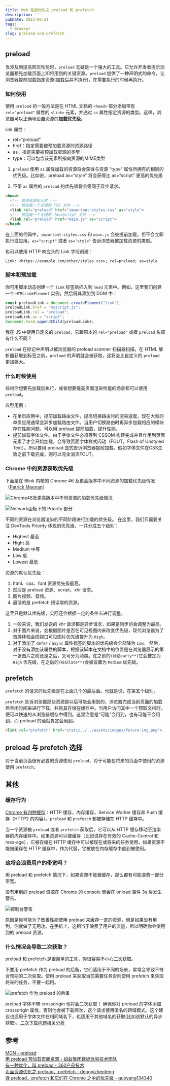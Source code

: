 ```yaml
---
title: Web 性能优化之 preload 和 prefetch
description: ''
pubDate: 2023-06-21
tags:
  - Browser
slug: preload-and-prefetch
---
```


## preload

当涉及到提高网页性能时，`preload` 无疑是一个强大的工具。它允许开发者提示浏览器预先加载页面上即将用到的关键资源。`preload` 提供了一种声明式的命令，让浏览器提前加载指定资源(加载后并不执行)，在需要执行的时候再执行。

### 如何使用

使用 `preload` 的一般方法是在 HTML 文档的 `<head>` 部分添加带有 `rel="preload"` 属性的 `<link>` 元素，并通过 `as` 属性指定资源的类型。这样，浏览器可以正确地设置资源的**加载优先级**。

link 属性：

- rel=“preload”
- href：指定需要被预加载资源的资源路径
- as：指定需要被预加载资源的类型
- type：可以包含该元素所指向资源的MIME类型

1. `preload` 使用 `as` 属性加载的资源将会获得与资源 “type” 属性所拥有的相同的优先级。比如说，preload as=“style” 将会获得比 as=“script” 更高的优先级

2. 不带 `as` 属性的 `preload` 的优先级将会等同于异步请求。

```html
<head>
  <!-- 其他资源和元素 -->
  <!-- 预加载一个关键的 CSS 文件 -->
  <link rel="preload" href="important-styles.css" as="style">
  <!-- 预加载一个关键的 JavaScript 文件 -->
  <link rel="preload" href="main.js" as="script">
</head>
```
在上面的代码中，`important-styles.css` 和 `main.js` 会被提前加载，但不会立即执行或应用。`as="script"` 或者 `as="style"` 告诉浏览器被加载资源的类型。

也可以使用 HTTP 响应头的 Link 字段创建：

```http
Link: <https://example.com/other/styles.css>; rel=preload; as=style
```

### 脚本和预加载

你可用脚本动态创建一个 `link` 标签后插入到 `head` 元素中。例如，这里我们创建一个 `HTMLLinkElement` 实例，然后将其添加到 DOM 中：

```js
const preloadLink = document.createElement("link");
preloadLink.href = "myscript.js";
preloadLink.rel = "preload";
preloadLink.as = "script";
document.head.appendChild(preloadLink);
```

我在 JS 中使用自定义的 `preload`，它跟原本的 `rel="preload"` 或者 `preload` 头部有什么不同？

`preload` 在标记中声明以被浏览器的 preload scanner 扫描器扫描，在 HTML 解析器获取到标签之前，`preload` 的声明就会被获取，这将会比自定义的 `preload` 更加强大。

### 什么时候使用

任何你想要先加载后执行，或者想要提高页面渲染性能的场景都可以使用 `preload`。

典型用例：
- 在单页应用中，提前加载路由文件，提高切换路由时的渲染速度。现在大型的单页应用通常会异步加载路由文件。当用户切换路由时再异步加载相应的模块存在性能问题。可以用 preload 提前加载，提升性能。 
- 提前加载字体文件。由于字体文件必须等到 CSSOM 构建完成并且作用到页面元素了才会开始加载，会导致页面字体样式闪动（FOUT，Flash of Unstyled Text）。所以要用 preload 显式告诉浏览器提前加载。假如字体文件在CSS生效之前下载完成，则可以完全消灭FOUT。

### Chrome 中的资源获取优先级

下面是在 Blink 内核的 Chrome 46 及更高版本中不同资源的加载优先级情况（[Patrick Meenan](https://docs.google.com/document/d/1bCDuq9H1ih9iNjgzyAL0gpwNFiEP4TZS-YLRp_RuMlc/edit#)）

![Chrome46及更高版本中不同资源的加载优先级情况](../../assets/images/Chrome46及更高版本中不同资源的加载优先级情况.webp)

![Network面板下的 Priority 部分](../../assets/images/Network面板下的Priority部分.png)

不同的资源在浏览器渲染的不同阶段进行加载的优先级。 在这里，我们只需要关注 DevTools Priority 体现的优先级，一共分成五个级别：

- Highest 最高
- Hight 高
- Medium 中等
- Low 低
- Lowest 最低

资源的默认优先级：
1. html、css、font 资源优先级最高。
2. 然后是 preload 资源、script、xhr 请求。
3. 图片视频、音频。
4. 最低的是 prefetch 预读取的资源。

这里只是默认优先级，实际还会根据一定的条件去进行调整。

1. 一般来说，我们发送的 xhr 请求都是异步请求，如果是同步的会调整为最高。
2. 对于图片来说，会根据图片是否在可见视图内来改变优先级，现代浏览器为了首屏体验会把视口可见图片优先级提升为 `High`。
3. 对于添加了 `defer` / `async` 属性标签的脚本的优先级会全部降为 `Low`。 然后，对于没有添加该属性的脚本，根据该脚本在文档中的位置是在浏览器展示的第一张图片之前还是之后，又可分为两类。在之前的`(标记early**)`它会被定为 `High` 优先级，在之后的`(标记late**)`会被设置为 `Medium` 优先级。


## prefetch

`prefetch` 的请求的优先级是在上面几个的最后面。也就是说，在第五个级别。

`prefetch` 告诉浏览器那些资源是以后可能会用到的，浏览器完成当前页面的加载后空闲时间来进行下载，并将其存储在缓存中。当用户访问其中一个预取文档时，便可以快速的从浏览器缓存中得到。这里注意是“可能”会用到，也有可能不会用到，而 preload 的话就肯定会用到。

```html
<link rel="prefetch" href="static../../assets/images/future-img.png">
```

## preload 与 prefetch 选择

对于当前页面很有必要的资源使用 `preload`，对于可能在将来的页面中使用的资源使用 `prefetch`。

## 其他

### 缓存行为

[Chrome 有四种缓存](https://calendar.perfplanet.com/2016/a-tale-of-four-caches/)：HTTP 缓存，内存缓存，Service Worker 缓存和 Push 缓存（HTTP2 的内容）。`preload` 和 `prefetch` 都被存储在 HTTP 缓存中。

当一个资源被 `preload` 或者 `prefetch` 获取后，它可以从 HTTP 缓存移动至渲染器的内存缓存中。如果资源可以被缓存（比如说存在有效的 Cache-Control 和 max-age），它被存储在 HTTP 缓存中可以被现在或将来的任务使用，如果资源不能被缓存在 HTTP 缓存中，作为代替，它被放在内存缓存中直到被使用。

### 这将会浪费用户的带宽吗？

用 preload 和 prefetch 情况下，如果资源不能被缓存，那么都有可能浪费一部分带宽。

没有用到的 preload 资源在 Chrome 的 console 里会在 onload 事件 3s 后发生警告。

![控制台警告](../../assets/images/preload-warning.png)

原因是你可能为了改善性能使用 preload 来缓存一定的资源，但是如果没有用到，你就做了无用功。在手机上，这相当于浪费了用户的流量，所以明确你会使用到的 preload 资源。

### 什么情况会导致二次获取？

preload 和 prefetch 是很简单的工具，你很容易不小心[二次获取](https://bugs.chromium.org/p/chromium/issues/list?can=2&q=preload%20double%20owner%3Ayoav%40yoav.ws)。

不要用 prefetch 作为 preload 的后备，它们适用于不同的场景，常常会导致不符合预期的二次获取。使用 preload 来获取当前需要任务否则使用 prefetch 来获取将来的任务，不要一起用。

![prefetch 作为 preload 的后备](../../assets/images/prefetch作为preload的后备.png)

preload 字体不带 crossorigin 也将会二次获取！ 确保你对 preload 的字体添加 crossorigin 属性，否则他会被下载两次，这个请求使用匿名的跨域模式。这个建议也适用于字体文件在相同域名下，也适用于其他域名的获取(比如说默认的异步获取)。[二次下载问题相关分析](https://juejin.cn/post/6844903562070196237#heading-8)

## 参考

[MDN - preload](https://developer.mozilla.org/zh-CN/docs/Web/HTML/Attributes/rel/preload)\
[用 preload 预加载页面资源 - 蚂蚁集团数据体验技术团队](https://juejin.cn/post/6844903562070196237?searchId=20231208203720F14C0ED5C8DB5D27C0C5)\
[有一种优化，叫 preload - 360产品技术](https://juejin.cn/post/6844903684581621773?searchId=20231208203720F14C0ED5C8DB5D27C0C5)\
[页面资源优化之 preload、prefetch - dengyizhenfeng](https://juejin.cn/post/6908344595998998542)\
[译 preload，prefetch 和它们在 Chrome 之中的优先级 - guoyang134340](https://juejin.cn/post/6844903473163534343?searchId=20231208203720F14C0ED5C8DB5D27C0C5)